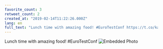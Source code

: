```yaml
---
favorite_count: 3
retweet_count: 2
created_at: "2019-02-14T11:22:26.000Z"
lang: en
full_text: "Lunch time with amazing food! #EuroTestConf https://t.co/kaaPrxHzps"
---
```


Lunch time with amazing food! #EuroTestConf
![Embedded Photo](https://twitter-media-coderbyheart.s3.eu-north-1.amazonaws.com/1096006750057230337-DzXMTKcWsAEAVTp.jpg)
